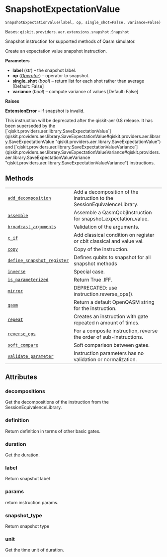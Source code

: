 # SnapshotExpectationValue



`SnapshotExpectationValue(label, op, single_shot=False, variance=False)`

Bases: `qiskit.providers.aer.extensions.snapshot.Snapshot`

Snapshot instruction for supported methods of Qasm simulator.

Create an expectation value snapshot instruction.

**Parameters**

*   **label** (*str*) – the snapshot label.
*   **op** ([*Operator*](qiskit.quantum_info.Operator#qiskit.quantum_info.Operator "qiskit.quantum_info.Operator")) – operator to snapshot.
*   **single\_shot** (*bool*) – return list for each shot rather than average \[Default: False]
*   **variance** (*bool*) – compute variance of values \[Default: False]

**Raises**

**ExtensionError** – if snapshot is invalid.

<Admonition title="Note" type="note">
  This instruction will be deprecated after the qiskit-aer 0.8 release. It has been superseded by the [`qiskit.providers.aer.library.SaveExpectationValue`](qiskit.providers.aer.library.SaveExpectationValue#qiskit.providers.aer.library.SaveExpectationValue "qiskit.providers.aer.library.SaveExpectationValue") and [`qiskit.providers.aer.library.SaveExpectationValueVariance`](qiskit.providers.aer.library.SaveExpectationValueVariance#qiskit.providers.aer.library.SaveExpectationValueVariance "qiskit.providers.aer.library.SaveExpectationValueVariance") instructions.
</Admonition>

## Methods

|                                                                                                                                                                                                                                                                                       |                                                                          |
| ------------------------------------------------------------------------------------------------------------------------------------------------------------------------------------------------------------------------------------------------------------------------------------- | ------------------------------------------------------------------------ |
| [`add_decomposition`](qiskit.providers.aer.extensions.SnapshotExpectationValue.add_decomposition#qiskit.providers.aer.extensions.SnapshotExpectationValue.add_decomposition "qiskit.providers.aer.extensions.SnapshotExpectationValue.add_decomposition")                             | Add a decomposition of the instruction to the SessionEquivalenceLibrary. |
| [`assemble`](qiskit.providers.aer.extensions.SnapshotExpectationValue.assemble#qiskit.providers.aer.extensions.SnapshotExpectationValue.assemble "qiskit.providers.aer.extensions.SnapshotExpectationValue.assemble")                                                                 | Assemble a QasmQobjInstruction for snapshot\_expectation\_value.         |
| [`broadcast_arguments`](qiskit.providers.aer.extensions.SnapshotExpectationValue.broadcast_arguments#qiskit.providers.aer.extensions.SnapshotExpectationValue.broadcast_arguments "qiskit.providers.aer.extensions.SnapshotExpectationValue.broadcast_arguments")                     | Validation of the arguments.                                             |
| [`c_if`](qiskit.providers.aer.extensions.SnapshotExpectationValue.c_if#qiskit.providers.aer.extensions.SnapshotExpectationValue.c_if "qiskit.providers.aer.extensions.SnapshotExpectationValue.c_if")                                                                                 | Add classical condition on register or cbit classical and value val.     |
| [`copy`](qiskit.providers.aer.extensions.SnapshotExpectationValue.copy#qiskit.providers.aer.extensions.SnapshotExpectationValue.copy "qiskit.providers.aer.extensions.SnapshotExpectationValue.copy")                                                                                 | Copy of the instruction.                                                 |
| [`define_snapshot_register`](qiskit.providers.aer.extensions.SnapshotExpectationValue.define_snapshot_register#qiskit.providers.aer.extensions.SnapshotExpectationValue.define_snapshot_register "qiskit.providers.aer.extensions.SnapshotExpectationValue.define_snapshot_register") | Defines qubits to snapshot for all snapshot methods                      |
| [`inverse`](qiskit.providers.aer.extensions.SnapshotExpectationValue.inverse#qiskit.providers.aer.extensions.SnapshotExpectationValue.inverse "qiskit.providers.aer.extensions.SnapshotExpectationValue.inverse")                                                                     | Special case.                                                            |
| [`is_parameterized`](qiskit.providers.aer.extensions.SnapshotExpectationValue.is_parameterized#qiskit.providers.aer.extensions.SnapshotExpectationValue.is_parameterized "qiskit.providers.aer.extensions.SnapshotExpectationValue.is_parameterized")                                 | Return True .IFF.                                                        |
| [`mirror`](qiskit.providers.aer.extensions.SnapshotExpectationValue.mirror#qiskit.providers.aer.extensions.SnapshotExpectationValue.mirror "qiskit.providers.aer.extensions.SnapshotExpectationValue.mirror")                                                                         | DEPRECATED: use instruction.reverse\_ops().                              |
| [`qasm`](qiskit.providers.aer.extensions.SnapshotExpectationValue.qasm#qiskit.providers.aer.extensions.SnapshotExpectationValue.qasm "qiskit.providers.aer.extensions.SnapshotExpectationValue.qasm")                                                                                 | Return a default OpenQASM string for the instruction.                    |
| [`repeat`](qiskit.providers.aer.extensions.SnapshotExpectationValue.repeat#qiskit.providers.aer.extensions.SnapshotExpectationValue.repeat "qiskit.providers.aer.extensions.SnapshotExpectationValue.repeat")                                                                         | Creates an instruction with gate repeated n amount of times.             |
| [`reverse_ops`](qiskit.providers.aer.extensions.SnapshotExpectationValue.reverse_ops#qiskit.providers.aer.extensions.SnapshotExpectationValue.reverse_ops "qiskit.providers.aer.extensions.SnapshotExpectationValue.reverse_ops")                                                     | For a composite instruction, reverse the order of sub-instructions.      |
| [`soft_compare`](qiskit.providers.aer.extensions.SnapshotExpectationValue.soft_compare#qiskit.providers.aer.extensions.SnapshotExpectationValue.soft_compare "qiskit.providers.aer.extensions.SnapshotExpectationValue.soft_compare")                                                 | Soft comparison between gates.                                           |
| [`validate_parameter`](qiskit.providers.aer.extensions.SnapshotExpectationValue.validate_parameter#qiskit.providers.aer.extensions.SnapshotExpectationValue.validate_parameter "qiskit.providers.aer.extensions.SnapshotExpectationValue.validate_parameter")                         | Instruction parameters has no validation or normalization.               |

## Attributes



### decompositions

Get the decompositions of the instruction from the SessionEquivalenceLibrary.



### definition

Return definition in terms of other basic gates.



### duration

Get the duration.



### label

Return snapshot label



### params

return instruction params.



### snapshot\_type

Return snapshot type



### unit

Get the time unit of duration.
